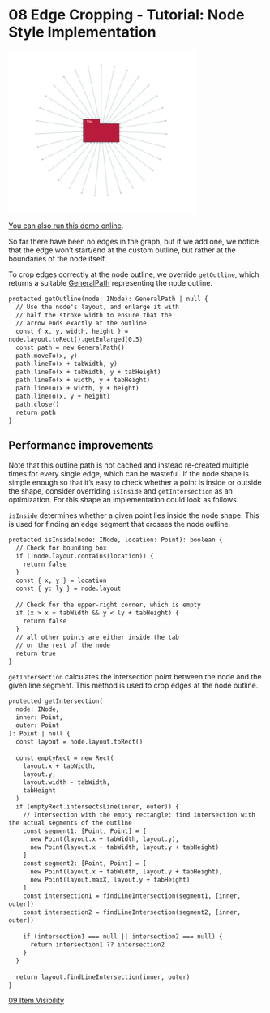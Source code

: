 <!--
 //////////////////////////////////////////////////////////////////////////////
 // @license
 // This file is part of yFiles for HTML.
 // Use is subject to license terms.
 //
 // Copyright (c) by yWorks GmbH, Vor dem Kreuzberg 28,
 // 72070 Tuebingen, Germany. All rights reserved.
 //
 //////////////////////////////////////////////////////////////////////////////
-->
# 08 Edge Cropping - Tutorial: Node Style Implementation

<img src="../../../doc/demo-thumbnails/tutorial-style-implementation-node-edge-cropping.webp" alt="demo-thumbnail" height="320"/>

[You can also run this demo online](https://www.yworks.com/demos/tutorial-style-implementation-node/08-edge-cropping/).

So far there have been no edges in the graph, but if we add one, we notice that the edge won’t start/end at the custom outline, but rather at the boundaries of the node itself.

To crop edges correctly at the node outline, we override `getOutline`, which returns a suitable [GeneralPath](https://docs.yworks.com/yfileshtml/#/api/GeneralPath) representing the node outline.

```
protected getOutline(node: INode): GeneralPath | null {
  // Use the node's layout, and enlarge it with
  // half the stroke width to ensure that the
  // arrow ends exactly at the outline
  const { x, y, width, height } = node.layout.toRect().getEnlarged(0.5)
  const path = new GeneralPath()
  path.moveTo(x, y)
  path.lineTo(x + tabWidth, y)
  path.lineTo(x + tabWidth, y + tabHeight)
  path.lineTo(x + width, y + tabHeight)
  path.lineTo(x + width, y + height)
  path.lineTo(x, y + height)
  path.close()
  return path
}
```

## Performance improvements

Note that this outline path is not cached and instead re-created multiple times for every single edge, which can be wasteful. If the node shape is simple enough so that it’s easy to check whether a point is inside or outside the shape, consider overriding `isInside` and `getIntersection` as an optimization. For this shape an implementation could look as follows.

`isInside` determines whether a given point lies inside the node shape. This is used for finding an edge segment that crosses the node outline.

```
protected isInside(node: INode, location: Point): boolean {
  // Check for bounding box
  if (!node.layout.contains(location)) {
    return false
  }
  const { x, y } = location
  const { y: ly } = node.layout

  // Check for the upper-right corner, which is empty
  if (x > x + tabWidth && y < ly + tabHeight) {
    return false
  }
  // all other points are either inside the tab
  // or the rest of the node
  return true
}
```

`getIntersection` calculates the intersection point between the node and the given line segment. This method is used to crop edges at the node outline.

```
protected getIntersection(
  node: INode,
  inner: Point,
  outer: Point
): Point | null {
  const layout = node.layout.toRect()

  const emptyRect = new Rect(
    layout.x + tabWidth,
    layout.y,
    layout.width - tabWidth,
    tabHeight
  )
  if (emptyRect.intersectsLine(inner, outer)) {
    // Intersection with the empty rectangle: find intersection with the actual segments of the outline
    const segment1: [Point, Point] = [
      new Point(layout.x + tabWidth, layout.y),
      new Point(layout.x + tabWidth, layout.y + tabHeight)
    ]
    const segment2: [Point, Point] = [
      new Point(layout.x + tabWidth, layout.y + tabHeight),
      new Point(layout.maxX, layout.y + tabHeight)
    ]
    const intersection1 = findLineIntersection(segment1, [inner, outer])
    const intersection2 = findLineIntersection(segment2, [inner, outer])

    if (intersection1 === null || intersection2 === null) {
      return intersection1 ?? intersection2
    }
  }

  return layout.findLineIntersection(inner, outer)
}
```

[09 Item Visibility](../../tutorial-style-implementation-node/09-visibility/)
